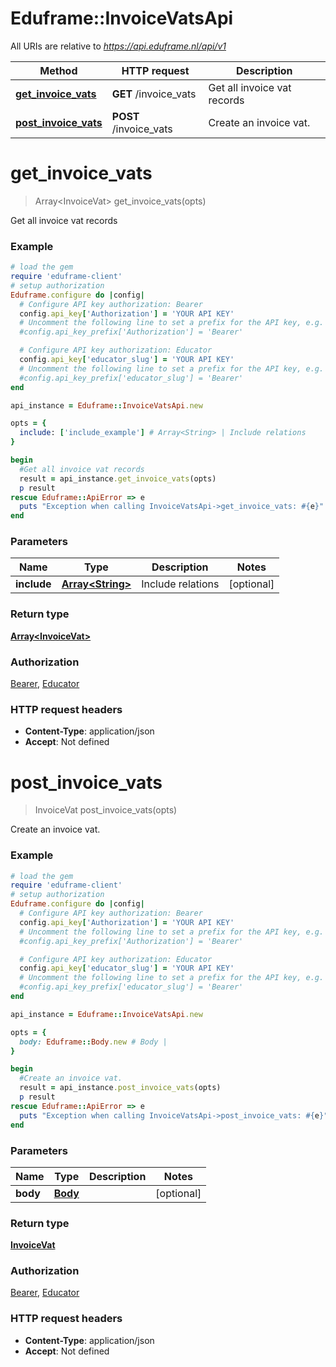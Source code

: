 # Eduframe::InvoiceVatsApi

All URIs are relative to *https://api.eduframe.nl/api/v1*

Method | HTTP request | Description
------------- | ------------- | -------------
[**get_invoice_vats**](InvoiceVatsApi.md#get_invoice_vats) | **GET** /invoice_vats | Get all invoice vat records
[**post_invoice_vats**](InvoiceVatsApi.md#post_invoice_vats) | **POST** /invoice_vats | Create an invoice vat.


# **get_invoice_vats**
> Array&lt;InvoiceVat&gt; get_invoice_vats(opts)

Get all invoice vat records



### Example
```ruby
# load the gem
require 'eduframe-client'
# setup authorization
Eduframe.configure do |config|
  # Configure API key authorization: Bearer
  config.api_key['Authorization'] = 'YOUR API KEY'
  # Uncomment the following line to set a prefix for the API key, e.g. 'Bearer' (defaults to nil)
  #config.api_key_prefix['Authorization'] = 'Bearer'

  # Configure API key authorization: Educator
  config.api_key['educator_slug'] = 'YOUR API KEY'
  # Uncomment the following line to set a prefix for the API key, e.g. 'Bearer' (defaults to nil)
  #config.api_key_prefix['educator_slug'] = 'Bearer'
end

api_instance = Eduframe::InvoiceVatsApi.new

opts = { 
  include: ['include_example'] # Array<String> | Include relations
}

begin
  #Get all invoice vat records
  result = api_instance.get_invoice_vats(opts)
  p result
rescue Eduframe::ApiError => e
  puts "Exception when calling InvoiceVatsApi->get_invoice_vats: #{e}"
end
```

### Parameters

Name | Type | Description  | Notes
------------- | ------------- | ------------- | -------------
 **include** | [**Array&lt;String&gt;**](String.md)| Include relations | [optional] 

### Return type

[**Array&lt;InvoiceVat&gt;**](InvoiceVat.md)

### Authorization

[Bearer](../README.md#Bearer), [Educator](../README.md#Educator)

### HTTP request headers

 - **Content-Type**: application/json
 - **Accept**: Not defined



# **post_invoice_vats**
> InvoiceVat post_invoice_vats(opts)

Create an invoice vat.



### Example
```ruby
# load the gem
require 'eduframe-client'
# setup authorization
Eduframe.configure do |config|
  # Configure API key authorization: Bearer
  config.api_key['Authorization'] = 'YOUR API KEY'
  # Uncomment the following line to set a prefix for the API key, e.g. 'Bearer' (defaults to nil)
  #config.api_key_prefix['Authorization'] = 'Bearer'

  # Configure API key authorization: Educator
  config.api_key['educator_slug'] = 'YOUR API KEY'
  # Uncomment the following line to set a prefix for the API key, e.g. 'Bearer' (defaults to nil)
  #config.api_key_prefix['educator_slug'] = 'Bearer'
end

api_instance = Eduframe::InvoiceVatsApi.new

opts = { 
  body: Eduframe::Body.new # Body | 
}

begin
  #Create an invoice vat.
  result = api_instance.post_invoice_vats(opts)
  p result
rescue Eduframe::ApiError => e
  puts "Exception when calling InvoiceVatsApi->post_invoice_vats: #{e}"
end
```

### Parameters

Name | Type | Description  | Notes
------------- | ------------- | ------------- | -------------
 **body** | [**Body**](.md)|  | [optional] 

### Return type

[**InvoiceVat**](InvoiceVat.md)

### Authorization

[Bearer](../README.md#Bearer), [Educator](../README.md#Educator)

### HTTP request headers

 - **Content-Type**: application/json
 - **Accept**: Not defined



